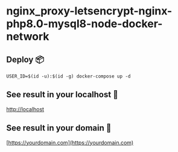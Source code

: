 # nginx_proxy-letsencrypt-nginx-php8.0-mysql8-node-docker-network

## Deploy 📦

```
USER_ID=$(id -u):$(id -g) docker-compose up -d

```

## See result in your localhost 🚀

[http://localhost](http://localhost)

## See result in your domain 🚀

[https://yourdomain.com](https://yourdomain.com)
